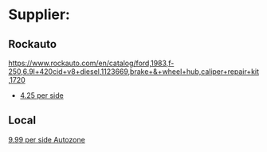 # Supplier:
## Rockauto
https://www.rockauto.com/en/catalog/ford,1983,f-250,6.9l+420cid+v8+diesel,1123669,brake+&+wheel+hub,caliper+repair+kit,1720
- [4.25 per side](https://www.rockauto.com/en/moreinfo.php?pk=314526&cc=1123669&pt=1720&jsn=493)

## Local
[9.99 per side Autozone](https://www.autozone.com/brakes-and-traction-control/brake-caliper-kit-front/p/brakeware-brake-caliper-kit-66713/190066_0_0)
